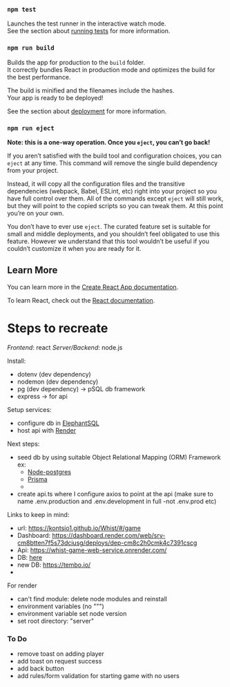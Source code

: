 ### `npm test`

Launches the test runner in the interactive watch mode.\
See the section about [running tests](https://facebook.github.io/create-react-app/docs/running-tests) for more information.

### `npm run build`

Builds the app for production to the `build` folder.\
It correctly bundles React in production mode and optimizes the build for the best performance.

The build is minified and the filenames include the hashes.\
Your app is ready to be deployed!

See the section about [deployment](https://facebook.github.io/create-react-app/docs/deployment) for more information.

### `npm run eject`

**Note: this is a one-way operation. Once you `eject`, you can’t go back!**

If you aren’t satisfied with the build tool and configuration choices, you can `eject` at any time. This command will remove the single build dependency from your project.

Instead, it will copy all the configuration files and the transitive dependencies (webpack, Babel, ESLint, etc) right into your project so you have full control over them. All of the commands except `eject` will still work, but they will point to the copied scripts so you can tweak them. At this point you’re on your own.

You don’t have to ever use `eject`. The curated feature set is suitable for small and middle deployments, and you shouldn’t feel obligated to use this feature. However we understand that this tool wouldn’t be useful if you couldn’t customize it when you are ready for it.

## Learn More

You can learn more in the [Create React App documentation](https://facebook.github.io/create-react-app/docs/getting-started).

To learn React, check out the [React documentation](https://reactjs.org/).

# Steps to recreate

*Frontend*: react
*Server/Backend*: node.js

Install: 
- dotenv (dev dependency)
- nodemon (dev dependency)
- pg (dev dependency) -> pSQL db framework
- express -> for api

Setup services:
- configure db in [ElephantSQL](https://www.elephantsql.com/)
- host api with [Render](https://render.com/)

Next steps:
- seed db by using suitable Object Relational Mapping (ORM) Framework ex:
  - [Node-postgres](https://node-postgres.com/features/connecting#environment-variables) 
  - [Prisma](https://www.prisma.io/docs/orm)
  - 
- create api.ts where I configure axios to point at the api (make sure to name .env.production and .env.development in full -not .env.prod etc)


Links to keep in mind:

- url: https://kontsio1.github.io/Whist/#/game
- Dashboard: https://dashboard.render.com/web/srv-cm8btten7f5s73dciusg/deploys/dep-cm8c2h0cmk4c7391cscg
- Api: https://whist-game-web-service.onrender.com/
- DB: [here](postgres://lsahubkw:DocupetHVC2NcF_LGA5CXJBIB-fwtqFN@mel.db.elephantsql.com/lsahubkw)
- new DB: https://tembo.io/
- 
For render 
- can't find module: delete node modules and reinstall
- environment variables (no """)
- environment variable set node version
- set root directory: "server"

### To Do
- remove toast on adding player
- add toast on request success
- add back button
- add rules/form validation for starting game with no users